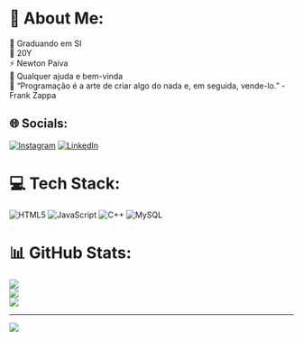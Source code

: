 # 💫 About Me:
🔭 Graduando em SI<br>🌱 20Y<br>⚡ Newton Paiva<br>🤝 Qualquer ajuda e bem-vinda<br>💬 “Programação é a arte de criar algo do nada e, em seguida, vende-lo.” -Frank Zappa


## 🌐 Socials:
[![Instagram](https://img.shields.io/badge/Instagram-%23E4405F.svg?logo=Instagram&logoColor=white)](https://instagram.com/https://instagram.com/vinicius_cr09?igshid=NTc4MTIwNjQ2YQ==) [![LinkedIn](https://img.shields.io/badge/LinkedIn-%230077B5.svg?logo=linkedin&logoColor=white)](https://linkedin.com/in/www.linkedin.com/in/vinicius-alves-6a7366217) 

# 💻 Tech Stack:
![HTML5](https://img.shields.io/badge/html5-%23E34F26.svg?style=for-the-badge&logo=html5&logoColor=white) ![JavaScript](https://img.shields.io/badge/javascript-%23323330.svg?style=for-the-badge&logo=javascript&logoColor=%23F7DF1E) ![C++](https://img.shields.io/badge/c++-%2300599C.svg?style=for-the-badge&logo=c%2B%2B&logoColor=white) ![MySQL](https://img.shields.io/badge/mysql-%2300f.svg?style=for-the-badge&logo=mysql&logoColor=white)
# 📊 GitHub Stats:
![](https://github-readme-stats.vercel.app/api?username=Viniciusalvescr&theme=dark&hide_border=false&include_all_commits=false&count_private=false)<br/>
![](https://github-readme-streak-stats.herokuapp.com/?user=Viniciusalvescr&theme=dark&hide_border=false)<br/>
![](https://github-readme-stats.vercel.app/api/top-langs/?username=Viniciusalvescr&theme=dark&hide_border=false&include_all_commits=false&count_private=false&layout=compact)

---
[![](https://visitcount.itsvg.in/api?id=Viniciusalvescr&icon=5&color=12)](https://visitcount.itsvg.in)

<!-- Proudly created with GPRM ( https://gprm.itsvg.in ) -->